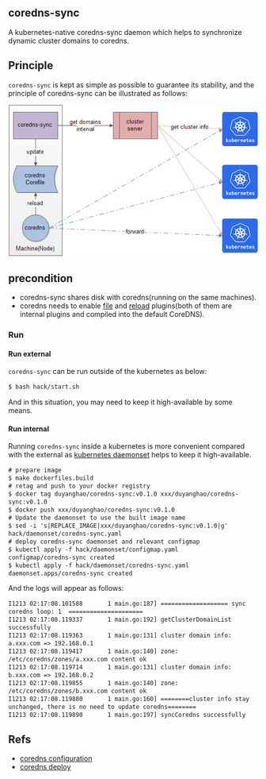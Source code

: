 ## coredns-sync

A kubernetes-native coredns-sync daemon which helps to synchronize dynamic cluster domains to coredns.

## Principle

`coredns-sync` is kept as simple as possible to guarantee its stability, and the principle of coredns-sync can be illustrated as follows:

![](images/architecture.png)

## precondition

* coredns-sync shares disk with coredns(running on the same machines).
* coredns needs to enable [file](https://coredns.io/plugins/file/) and [reload](https://coredns.io/plugins/reload/) plugins(both of them are internal plugins and compiled into the default CoreDNS).

### Run

#### Run external

`coredns-sync` can be run outside of the kubernetes as below:

```bash
$ bash hack/start.sh
```

And in this situation, you may need to keep it high-available by some means.

#### Run internal

Running `coredns-sync` inside a kubernetes is more convenient compared with the external as [kubernetes daemonset](https://kubernetes.io/zh/docs/concepts/workloads/controllers/daemonset/) helps to keep it high-available.

```
# prepare image
$ make dockerfiles.build
# retag and push to your docker registry
$ docker tag duyanghao/coredns-sync:v0.1.0 xxx/duyanghao/coredns-sync:v0.1.0
$ docker push xxx/duyanghao/coredns-sync:v0.1.0
# Update the daemonset to use the built image name
$ sed -i 's|REPLACE_IMAGE|xxx/duyanghao/coredns-sync:v0.1.0|g' hack/daemonset/coredns-sync.yaml
# deploy coredns-sync daemonset and relevant configmap
$ kubectl apply -f hack/daemonset/configmap.yaml
configmap/coredns-sync created
$ kubectl apply -f hack/daemonset/coredns-sync.yaml 
daemonset.apps/coredns-sync created
```

And the logs will appear as follows: 

```
I1213 02:17:08.101588       1 main.go:187] =================== sync coredns loop: 1  =====================
I1213 02:17:08.119337       1 main.go:192] getClusterDomainList successfully
I1213 02:17:08.119363       1 main.go:131] cluster domain info: a.xxx.com => 192.168.0.1
I1213 02:17:08.119417       1 main.go:140] zone: /etc/coredns/zones/a.xxx.com content ok
I1213 02:17:08.119714       1 main.go:131] cluster domain info: b.xxx.com => 192.168.0.2
I1213 02:17:08.119855       1 main.go:140] zone: /etc/coredns/zones/b.xxx.com content ok
I1213 02:17:08.119880       1 main.go:160] ========cluster info stay unchanged, there is no need to update coredns========
I1213 02:17:08.119890       1 main.go:197] syncCoredns successfully
```

## Refs

* [coredns configuration](https://coredns.io/manual/configuration/)
* [coredns deploy](https://github.com/coredns/deployment/tree/master/systemd)
